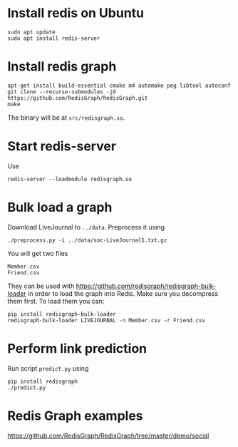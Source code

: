 
# Install redis on Ubuntu

```
sudo apt update
sudo apt install redis-server
```

# Install redis graph

```
apt-get install build-essential cmake m4 automake peg libtool autoconf
git clone --recurse-submodules -j8 https://github.com/RedisGraph/RedisGraph.git
make
```

The binary will be at `src/redisgraph.so`.

# Start redis-server 

Use 

```
redis-server --loadmodule redisgraph.so
```

# Bulk load a graph 

Download LiveJournal to `../data`. Preprocess it using 

```
./preprocess.py -i ../data/soc-LiveJournal1.txt.gz
```

You will get two files 

```
Member.csv
Friend.csv
```

They can be used with <https://github.com/redisgraph/redisgraph-bulk-loader> in order to 
load the graph into Redis. Make sure you decompress them first. To load them you can: 

```
pip install redisgraph-bulk-loader
redisgraph-bulk-loader LIVEJOURNAL -n Member.csv -r Friend.csv
```

# Perform link prediction 

Run script `predict.py` using 

```
pip install redisgraph
./predict.py
```

# Redis Graph examples 

<https://github.com/RedisGraph/RedisGraph/tree/master/demo/social>

